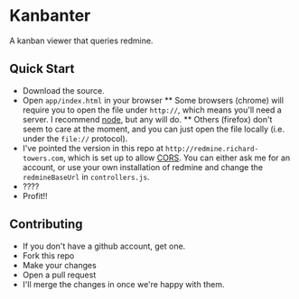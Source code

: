 Kanbanter
=========

A kanban viewer that queries redmine.

Quick Start
----------------

* Download the source.
* Open `app/index.html` in your browser
** Some browsers (chrome) will require you to open the file under `http://`, which means you'll need a server. I recommend [node](http://nodejs.org/), but any will do.
** Others (firefox) don't seem to care at the moment, and you can just open the file locally (i.e. under the `file://` protocol).
* I've pointed the version in this repo at `http://redmine.richard-towers.com`, which is set up to allow [CORS](http://en.wikipedia.org/wiki/Cross-origin_resource_sharing). You can either ask me for an account, or use your own installation of redmine and change the `redmineBaseUrl` in `controllers.js`.
* ????
* Profit!!

Contributing
----------------

* If you don't have a github account, get one.
* Fork this repo
* Make your changes
* Open a pull request
* I'll merge the changes in once we're happy with them.